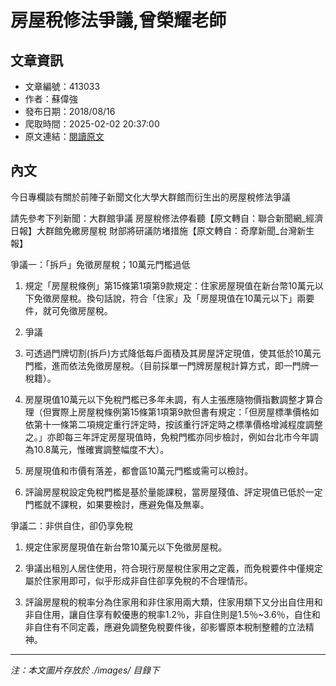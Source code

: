 # 房屋稅修法爭議,曾榮耀老師

## 文章資訊
- 文章編號：413033
- 作者：蘇偉強
- 發布日期：2018/08/16
- 爬取時間：2025-02-02 20:37:00
- 原文連結：[閱讀原文](https://real-estate.get.com.tw/Columns/detail.aspx?no=413033)

## 內文
今日專欄談有關於前陣子新聞文化大學大群館而衍生出的房屋稅修法爭議

請先參考下列新聞：大群館爭議 房屋稅修法停看聽【原文轉自：聯合新聞網_經濟日報】大群館免繳房屋稅 財部將研議防堵措施【原文轉自：奇摩新聞_台灣新生報】

爭議一：「拆戶」免徵房屋稅；10萬元門檻過低

1. 規定「房屋稅條例」第15條第1項第9款規定：住家房屋現值在新台幣10萬元以下免徵房屋稅。換句話說，符合「住家」及「房屋現值在10萬元以下」兩要件，就可免徵房屋稅。

2. 爭議

1. 可透過門牌切割(拆戶)方式降低每戶面積及其房屋評定現值，使其低於10萬元門檻，進而依法免徵房屋稅。（目前採單一門牌房屋稅計算方式，即一門牌一稅籍）。

2. 房屋現值10萬元以下免稅門檻已多年未調，有人主張應隨物價指數調整才算合理（但實際上房屋稅條例第15條第1項第9款但書有規定：「但房屋標準價格如依第十一條第二項規定重行評定時，按該重行評定時之標準價格增減程度調整之。」亦即每三年評定房屋現值時，免稅門檻亦同步檢討，例如台北市今年調為10.8萬元，惟確實調整幅度不大）。

3. 房屋現值和市價有落差，都會區10萬元門檻或需可以檢討。

3. 評論房屋稅設定免稅門檻是基於量能課稅，當房屋殘值、評定現值已低於一定門檻就不課稅，如果要檢討，應避免傷及無辜。

爭議二：非供自住，卻仍享免稅

1. 規定住家房屋現值在新台幣10萬元以下免徵房屋稅。

2. 爭議出租別人居住使用，符合現行房屋稅住家用之定義，而免稅要件中僅規定屬於住家用即可，似乎形成非自住卻享免稅的不合理情形。

3. 評論房屋稅的稅率分為住家用和非住家用兩大類，住家用類下又分出自住用和非自住用，讓自住享有較優惠的稅率1.2％，非自住則是1.5％~3.6％，自住和非自住有不同定義，應避免調整免稅要件後，卻影響原本稅制整體的立法精神。

---
*注：本文圖片存放於 ./images/ 目錄下*
